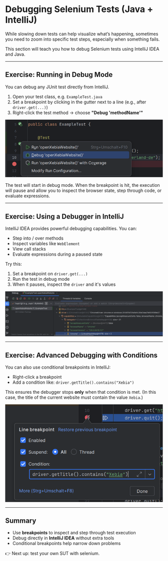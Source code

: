 # Debugging Selenium Tests (Java + IntelliJ)

While slowing down tests can help visualize what’s happening, sometimes you need to zoom into specific test steps, especially when something fails.

This section will teach you how to debug Selenium tests using IntelliJ IDEA and Java.

---

## Exercise: Running in Debug Mode

You can debug any JUnit test directly from IntelliJ.

1. Open your test class, e.g. `ExampleTest.java`
2. Set a breakpoint by clicking in the gutter next to a line (e.g., after `driver.get(...)`)
3. Right-click the test method → choose **"Debug 'methodName'"**

![Debug a test](./images/debug_test.png)

The test will start in debug mode. When the breakpoint is hit, the execution will pause and allow you to inspect the browser state, step through code, or evaluate expressions.

---

## Exercise: Using a Debugger in IntelliJ

IntelliJ IDEA provides powerful debugging capabilities. You can:

- Step into / over methods
- Inspect variables like `WebElement`
- View call stacks
- Evaluate expressions during a paused state

Try this:
1. Set a breakpoint on `driver.get(...)`
2. Run the test in debug mode
3. When it pauses, inspect the `driver` and it's values

![Inspect the driver element](./images/debug_details.png)

---

## Exercise: Advanced Debugging with Conditions

You can also use conditional breakpoints in IntelliJ:
- Right-click a breakpoint
- Add a condition like: `driver.getTitle().contains("Xebia")`

This ensures the debugger stops **only** when that condition is met. (In this case, the title of the current website must contain the value `Xebia`.)

![Inspect the driver element](./images/debug_conditional.png)

---

## Summary

- Use **breakpoints** to inspect and step through test execution
- Debug directly in **IntelliJ IDEA** without extra tools
- Conditional breakpoints help narrow down problems

👉 Next up: test your own SUT with selenium.
